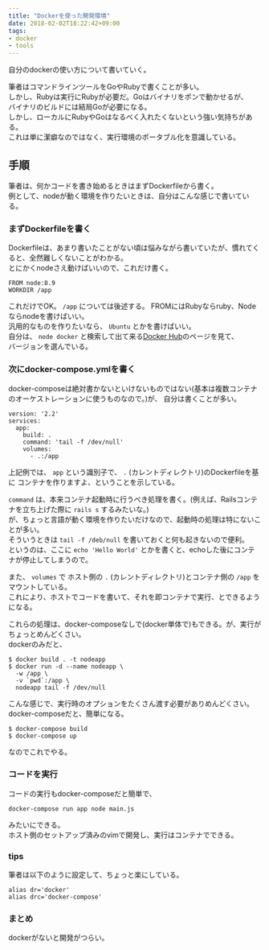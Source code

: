 ```yaml
---
title: "Dockerを使った開発環境"
date: 2018-02-02T18:22:42+09:00
tags:
- docker
- tools
---
```


自分のdockerの使い方について書いていく。

<!--more-->

筆者はコマンドラインツールをGoやRubyで書くことが多い。  
しかし、Rubyは実行にRubyが必要だ。Goはバイナリをポンで動かせるが、  
バイナリのビルドには結局Goが必要になる。  
しかし、ローカルにRubyやGoはなるべく入れたくないという強い気持ちがある。  
これは単に潔癖なのではなく、実行環境のポータブル化を意識している。

## 手順
筆者は、何かコードを書き始めるときはまずDockerfileから書く。  
例として、nodeが動く環境を作りたいときは、自分はこんな感じで書いている。

### まずDockerfileを書く

Dockerfileは、あまり書いたことがない頃は悩みながら書いていたが、慣れてくると、全然難しくないことがわかる。  
とにかくnodeさえ動けばいいので、これだけ書く。

```
FROM node:8.9
WORKDIR /app
```

これだけでOK。 `/app` については後述する。
FROMにはRubyならruby、Nodeならnodeを書けばいい。  
汎用的なものを作りたいなら、 `Ubuntu` とかを書けばいい。  
自分は、 `node docker` と検索して出て来る[Docker Hub](https://hub.docker.com/_/node/)のページを見て、  
バージョンを選んでいる。  

### 次にdocker-compose.ymlを書く

docker-composeは絶対書かないといけないものではない(基本は複数コンテナのオーケストレーションに使うものなので。)が、
自分は書くことが多い。

```
version: '2.2'
services:
  app:
    build: .
    command: 'tail -f /dev/null'
    volumes:
      - .:/app
```

上記例では、 `app` という識別子で、 `.` (カレントディレクトリ)のDockerfileを基に
コンテナを作りますよ、ということを示している。

`command` は、本来コンテナ起動時に行うべき処理を書く。(例えば、Railsコンテナを立ち上げた際に `rails s` するみたいな。)  
が、ちょっと言語が動く環境を作りたいだけなので、起動時の処理は特にないことが多い。  
そういうときは `tail -f /deb/null` を書いておくと何も起きないので便利。  
というのは、ここに `echo 'Hello World'` とかを書くと、echoした後にコンテナが停止してしまうので。  

また、 `volumes` で ホスト側の `.` (カレントディレクトリ)とコンテナ側の `/app` をマウントしている。  
これにより、ホストでコードを書いて、それを即コンテナで実行、とできるようになる。

これらの処理は、docker-composeなしで(docker単体で)もできる。が、実行がちょっとめんどくさい。  
dockerのみだと、

```
$ docker build . -t nodeapp
$ docker run -d --name nodeapp \
  -w /app \
  -v `pwd`:/app \
  nodeapp tail -f /dev/null
```

こんな感じで、実行時のオプションをたくさん渡す必要がありめんどくさい。  
docker-composeだと、簡単になる。

```
$ docker-compose build
$ docker-compose up
```

なのでこれでやる。

### コードを実行

コードの実行もdocker-composeだと簡単で、

```
docker-compose run app node main.js
```

みたいにできる。  
ホスト側のセットアップ済みのvimで開発し、実行はコンテナでできる。

### tips

筆者は以下のように設定して、ちょっと楽にしている。

```
alias dr='docker'
alias drc='docker-compose'
```

### まとめ

dockerがないと開発がつらい。

